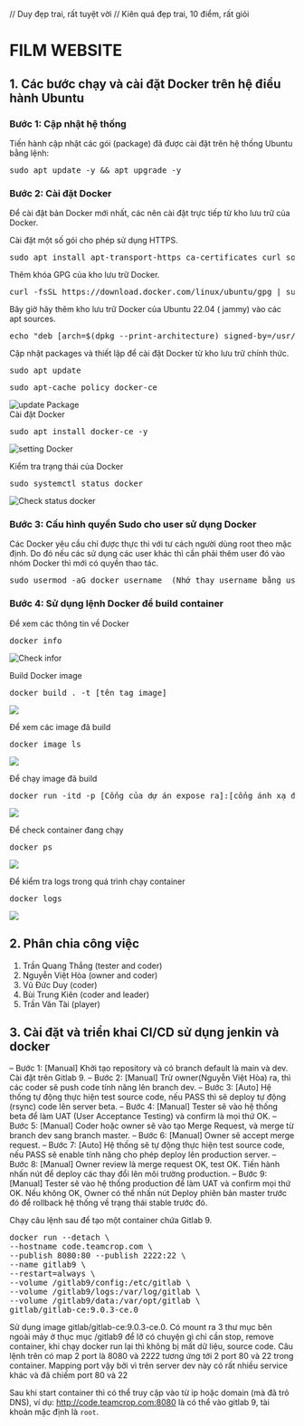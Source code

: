 // Duy đẹp trai, rất tuyệt vời
// Kiên quá đẹp trai, 10 điểm, rất giỏi
<h1>FILM WEBSITE</h1>
<h2>1. Các bước chạy và cài đặt Docker trên hệ điều hành Ubuntu</h2>
<h3>Bước 1: Cập nhật hệ thống</h3>
Tiến hành cập nhật các gói (package) đã được cài đặt trên hệ thống Ubuntu bằng lệnh:

<pre>sudo apt update -y && apt upgrade -y</pre>
    
<h3>Bước 2: Cài đặt Docker</h3>
Để cài đặt bản Docker mới nhất, các  nên cài đặt trực tiếp từ kho lưu trữ của Docker.

Cài đặt một số gói cho phép sử dụng HTTPS.

<pre>sudo apt install apt-transport-https ca-certificates curl software-properties-common</pre>  
    
Thêm khóa GPG của kho lưu trữ Docker.
  
<pre>curl -fsSL https://download.docker.com/linux/ubuntu/gpg | sudo gpg --dearmor -o /usr/share/keyrings/docker-archive-keyring.gpg</pre>
    
Bây giờ hãy thêm kho lưu trữ Docker của Ubuntu 22.04 ( jammy) vào các apt sources.
  
<pre>echo "deb [arch=$(dpkg --print-architecture) signed-by=/usr/share/keyrings/docker-archive-keyring.gpg] https://download.docker.com/linux/ubuntu $(lsb_release -cs) stable" | sudo tee /etc/apt/sources.list.d/docker.list > /dev/null</pre>
    
Cập nhật packages và thiết lập để cài đặt Docker từ kho lưu trữ chính thức.
  
<pre>sudo apt update</pre>
<pre>sudo apt-cache policy docker-ce</pre>
    
![update Package](https://azdigi.com/blog/wp-content/uploads/2022/05/CleanShot-2022-05-14-at-14.58.10.png)    
Cài đặt Docker
  
<pre>sudo apt install docker-ce -y</pre>

![setting Docker](https://azdigi.com/blog/wp-content/uploads/2022/05/CleanShot-2022-05-14-at-14.59.43.png) 
    
Kiểm tra trạng thái của Docker
 
<pre>sudo systemctl status docker</pre>

![Check status docker](https://azdigi.com/blog/wp-content/uploads/2022/05/CleanShot-2022-05-14-at-15.00.28.png)
    
<h3>Bước 3: Cấu hình quyền Sudo cho user sử dụng Docker</h3>
Các Docker yêu cầu chỉ được thực thi với tư cách người dùng root theo mặc định. Do đó nếu các  sử dụng các user khác thì cần phải thêm user đó vào nhóm Docker thì mới có quyền thao tác.

<pre>sudo usermod -aG docker username  (Nhớ thay username bằng user của )</pre>
    
<h3>Bước 4: Sử dụng lệnh Docker để build container</h3>
Để xem các thông tin về Docker

<pre>docker info</pre>

![Check infor](https://azdigi.com/blog/wp-content/uploads/2022/05/CleanShot-2022-05-14-at-15.08.38.png)
    
Build Docker image
  
<pre>docker build . -t [tên tag image] </pre>

![](image_tutorial/342354139_202118322584951_1834945296942003401_n.png)

Để xem các image đã build

<pre>docker image ls</pre>

![](image_tutorial/342490521_217933580975154_883109246959707632_n.png)

Để chạy image đã build 

<pre>docker run -itd -p [Cổng của dự án expose ra]:[cổng ánh xạ đến container] [name:tag] </pre>

![](image_tutorial/342713892_985541185939922_1262460989242421033_n.png)

Để check container đang chạy 

<pre>docker ps</pre>

![](image_tutorial/344371889_247758604446759_341631157296807510_n.png)

Để kiểm tra logs trong quá trình chạy container 

<pre>docker logs <image ID></pre>

![](image_tutorial/342405361_176037032056786_2077710370705631803_n.png)


<h2>2. Phân chia công việc</h2>

1. Trần Quang Thắng (tester and coder)
2. Nguyễn Việt Hòa (owner and coder)
3. Vũ Đức Duy (coder)
4. Bùi Trung Kiên (coder and leader)
5. Trần Văn Tài (player)

<h2>3. Cài đặt và triển khai CI/CD sử dụng jenkin và docker</h2>

– Bước 1: [Manual] Khởi tạo repository và có branch default là main và dev. Cài đặt trên Gitlab 9.
– Bước 2: [Manual] Trừ owner(Nguyễn Việt Hòa) ra, thì các coder sẽ push code tính năng lên branch dev.
– Bước 3: [Auto] Hệ thống tự động thực hiện test source code, nếu PASS thì sẽ deploy tự động (rsync) code lên server beta.
– Bước 4: [Manual] Tester sẽ vào hệ thống beta để làm UAT (User Acceptance Testing) và confirm là mọi thứ OK.
– Bước 5: [Manual] Coder hoặc owner sẽ vào tạo Merge Request, và merge từ branch dev sang branch master.
– Bước 6: [Manual] Owner sẽ accept merge request.
– Bước 7: [Auto] Hệ thống sẽ tự động thực hiện test source code, nếu PASS sẽ enable tính năng cho phép deploy lên production server.
– Bước 8: [Manual] Owner review là merge request OK, test OK. Tiến hành nhấn nút để deploy các thay đổi lên môi trường production.
– Bước 9: [Manual] Tester sẽ vào hệ thống production để làm UAT và confirm mọi thứ OK. Nếu không OK, Owner có thể nhấn nút Deploy phiên bản master trước đó để rollback hệ thống về trạng thái stable trước đó.

Chạy câu lệnh sau để tạo một container chứa Gitlab 9.
<pre>
docker run --detach \
--hostname code.teamcrop.com \
--publish 8080:80 --publish 2222:22 \
--name gitlab9 \
--restart=always \
--volume /gitlab9/config:/etc/gitlab \
--volume /gitlab9/logs:/var/log/gitlab \
--volume /gitlab9/data:/var/opt/gitlab \
gitlab/gitlab-ce:9.0.3-ce.0
</pre>

Sử dụng image gitlab/gitlab-ce:9.0.3-ce.0. Có mount ra 3 thư mục bên ngoài máy ở thục mục /gitlab9 để lỡ có chuyện gì chỉ cần stop, remove container, khi chạy docker run lại thì không bị mất dữ liệu, source code. Câu lệnh trên có map 2 port là 8080 và 2222 tương ứng tới 2 port 80 và 22 trong container. Mapping port vậy bởi vì trên server dev này có rất nhiều service khác và đã chiếm port 80 và 22

Sau khi start container thì có thể truy cập vào từ ip hoặc domain (mà đã trỏ DNS), ví dụ: http://code.teamcrop.com:8080 là có thể vào gitlab 9, tài khoản mặc định là `root`.

